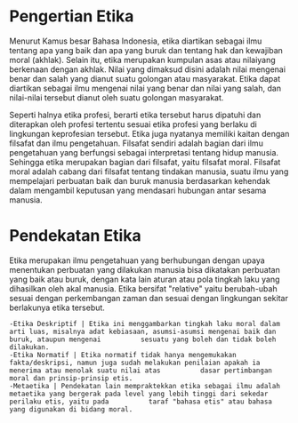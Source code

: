 # Pengertian Etika
Menurut Kamus besar Bahasa Indonesia, etika diartikan sebagai ilmu tentang apa yang baik dan apa yang buruk dan tentang hak dan kewajiban moral (akhlak). Selain itu, etika merupakan kumpulan asas atau nilaiyang berkenaan dengan akhlak. Nilai yang dimaksud disini adalah nilai mengenai benar dan salah yang dianut suatu golongan atau masyarakat. Etika dapat diartikan sebagai ilmu mengenai nilai yang benar dan nilai yang salah, dan nilai-nilai tersebut dianut oleh suatu golongan masyarakat.

Seperti halnya etika profesi, berarti etika tersebut harus dipatuhi dan diterapkan oleh profesi tertentu sesuai etika profesi yang berlaku di lingkungan keprofesian tersebut. Etika juga nyatanya memiliki kaitan dengan filsafat dan ilmu pengetahuan. Filsafat sendiri adalah bagian dari ilmu pengetahuan yang berfungsi sebagai interpretasi tentang hidup manusia. Sehingga etika merupakan bagian dari filsafat, yaitu filsafat moral. Filsafat moral adalah cabang dari filsafat tentang tindakan manusia, suatu ilmu yang mempelajari perbuatan baik dan buruk manusia berdasarkan kehendak dalam mengambil keputusan yang mendasari hubungan antar sesama manusia.

# Pendekatan Etika
Etika merupakan ilmu pengetahuan yang berhubungan dengan upaya menentukan perbuatan yang dilakukan manusia bisa dikatakan perbuatan yang baik atau buruk, dengan kata lain aturan atau pola tingkah laku yang dihasilkan oleh akal manusia. Etika bersifat "relative" yaitu berubah-ubah sesuai dengan perkembangan zaman dan sesuai dengan lingkungan sekitar berlakunya etika tersebut.

    -Etika Deskriptif | Etika ini menggambarkan tingkah laku moral dalam arti luas, misalnya adat kebiasaan, asumsi-asumsi mengenai baik dan buruk, ataupun mengenai          sesuatu yang boleh dan tidak boleh dilakukan.
    -Etika Normatif | Etika normatif tidak hanya mengemukakan fakta/deskripsi, namun juga sudah melakukan penilaian apakah ia menerima atau menolak suatu nilai atas          dasar pertimbangan moral dan prinsip-prinsip etis.
    -Metaetika | Pendekatan lain mempraktekkan etika sebagai ilmu adalah metaetika yang bergerak pada level yang lebih tinggi dari sekedar perilaku etis, yaitu pada          taraf "bahasa etis" atau bahasa yang digunakan di bidang moral.
